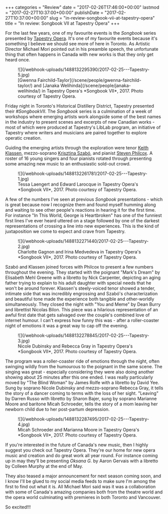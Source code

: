 +++
categories = "Review"
date = "2017-02-26T17:46:00+00:00"
lastmod = "2017-02-27T10:37:00+00:00"
publishDate = "2017-02-27T10:37:00+00:00"
slug = "in-review-songbook-vii-at-tapestry-opera"
title = "In review: Songbook VII at Tapestry Opera"
+++

For the last few years, one of my favourite events is the *Songbook* series presented by [Tapestry Opera](/scene/companies/tapestry-opera/). It's one of my favourite events because it's something I believe we should see more of here in Toronto. As Artistic Director Michael Mori pointed out in his preamble speech, the unfortunate thing that often happens in Canada with new works is that they only get heard once.

<figure data-type="image">
![](/webhook-uploads/1488132295390/2017-02-25---Tapestry-5.jpg)
<figcaption>[Gwenna Fairchild-Taylor](/scene/people/gwenna-fairchild-taylor/) and [Janaka Welihinda](/scene/people/janaka-welihinda/) in Tapestry Opera's *Songbook VII*, 2017. Photo courtesy of Tapestry Opera.</figcaption>
</figure>

Friday night in Toronto's Historical Distillery District, Tapestry presented their *#SongbookVII*. The *Songbook* series is a culmination of a week of workshops where emerging artists work alongside some of the best names in the industry to present scenes and excerpts of new Canadian works - most of which were produced at Tapestry's LibLab program, an initiative of Tapestry where writers and musicians are paired together to explore operatic creation. 

Guiding the emerging artists through the exploration were tenor [Keith Klassen](/scene/people/keith-klassen/), mezzo-soprano [Krisztina Szabó](/scene/people/krisztina-szabo/), and pianist [Steven Philcox](/scene/people/steven-philcox/). A roster of 16 young singers and four pianists rotated through presenting some amazing new music to an enthusiastic sold-out crowd. 

<figure data-type="image">
![](/webhook-uploads/1488132261781/2017-02-25---Tapestry-1.jpg)
<figcaption>Tessa Laengert and Edward Larocque in Tapestry Opera's *Songbook VII*, 2017. Photo courtesy of Tapestry Opera.</figcaption>
</figure>

A few of the numbers I've seen at previous *Songbook* presentations - which is great because now I recognize them and found myself humming along and waiting to see other people's reactions in hearing it for the first time. For instance "In This World, George is Heartbroken" has one of the funniest first lines I've ever heard uttered on a stage followed by one of the darkest representations of crossing a line into new experiences. This is the kind of juxtaposition we come to expect and crave from Tapestry. 

<figure data-type="image">
![](/webhook-uploads/1488132271440/2017-02-25---Tapestry-2.jpg)
<figcaption>Charlotte Gagnon and Irina Medvedeva in Tapestry Opera's *Songbook VII*, 2017. Photo courtesy of Tapestry Opera.</figcaption>
</figure>

Szabó and Klassen joined forces with Philcox to present a few numbers throughout the evening. They started with the poignant "Mark's Dream" by Elisabeth Mehl Greene with a libretto by Nick Carpenter, depicting an aging father trying to explain to his adult daughter with special needs that he won't be around forever. Klassen's steely-voiced tenor showed a tender, intimate side that was incredibly engrossing and Szabó's characterization and beautiful tone made the experience both tangible and other-worldly simultaneously. They closed the night with "You and Meme" by Dean Burry and librettist Nicolas Bilon. This piece was a hilarious representation of an awful first date that gets salvaged over the couple's combined love of internet humour. I can't express how funny this was - after a roller-coaster night of emotions it was a great way to cap off the evening. 

<figure data-type="image">
![](/webhook-uploads/1488132278845/2017-02-25---Tapestry-3.jpg)
<figcaption>Nicole Dubinsky and Rebecca Gray in Tapestry Opera's *Songbook VII*, 2017. Photo courtesy of Tapestry Opera.</figcaption>
</figure>

The program was a roller-coaster ride of emotions through the night, often swinging wildly from the humourous to the poignant in the same scene. The singing was great - especially considering they were also doing another showing about 25 minutes after this one ended. I was really particularly moved by "The Blind Woman" by James Rolfe with a libretto by David Yee. Sung by soprano Nicole Dubinsky and mezzo-soprano Rebecca Gray, it tells the story of a dancer coming to terms with the loss of her sight. "Leaving" by Darren Russo with libretto by Sharon Bajer, sung by soprano Marianne Moore and baritone Micah Schroeder, tells the story of a mom leaving her newborn child due to her post-partum depression.  

<figure data-type="image">
![](/webhook-uploads/1488132287495/2017-02-25---Tapestry-4.jpg)
<figcaption>Micah Schroeder and Marianna Moore in Tapestry Opera's *Songbook VII*, 2017. Photo courtesy of Tapestry Opera.</figcaption>
</figure>

If you're interested in the future of Canada's new music, then I highly suggest you check out Tapestry Opera. They're our home for new opera music and creation and do great work all year round. For instance coming up in may they'll be presenting *Oksana G.* by Aaron Gervais with a libretto by Colleen Murphy at the end of May. 

They also teased a major announcement for next season coming soon, and I know I'll be glued to my social media feeds to make sure I'm among the first to find out what it is. All Michael Mori said was it was a collaboration with some of Canada's amazing companies both from the theatre world and the opera world culminating with premieres in both Toronto and Vancouver. 

So excited!!!
